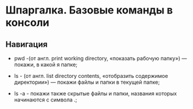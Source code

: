 # Шпаргалка. Базовые команды в консоли  

## Навигация  

* pwd -(от англ. print working directory, «показать рабочую папку») — покажи, в какой я папке;

* ls - (от англ. list directory contents, «отобразить содержимое директории») — покажи файлы и папки в текущей папке;

* ls -a - покажи также скрытые файлы и папки, названия которых начинаются с символа .;

